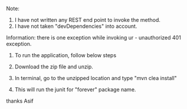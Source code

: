 

Note: 
1. I have not written any REST end point to invoke the method.
2. I have not taken "devDependencies" into account.



Information: there is one exception while invoking ur - unauthorized 401 exception. 

1. To run the application, follow below steps

2. Download the zip file and unzip.

3. In terminal, go to the unzipped location and type "mvn clea install"

4. This will run the junit for "forever" package name.

thanks
Asif
